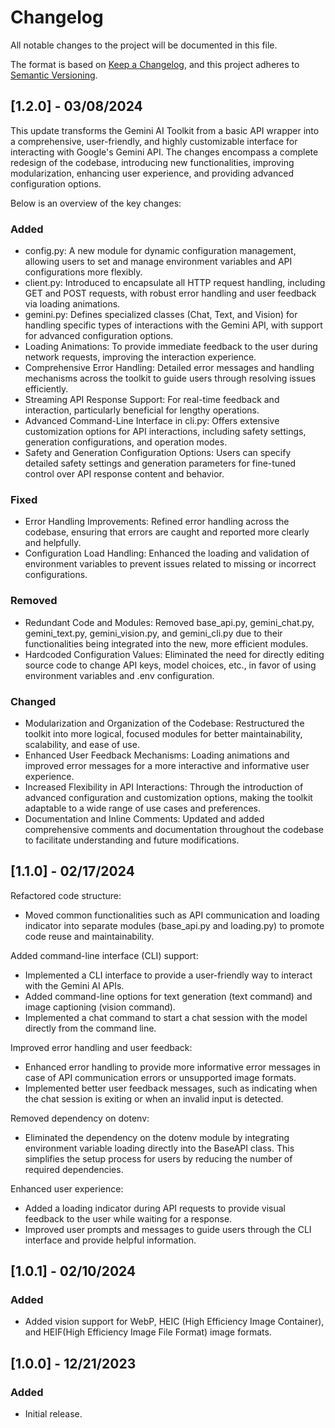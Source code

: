 # Changelog

All notable changes to the project will be documented in this file.

The format is based on [Keep a Changelog](https://keepachangelog.com/en/1.0.0/), and this project adheres to [Semantic Versioning](https://semver.org/spec/v2.0.0.html).

## [1.2.0] - 03/08/2024

This update transforms the Gemini AI Toolkit from a basic API wrapper into a comprehensive, user-friendly, and highly customizable interface for interacting with Google's Gemini API. The changes encompass a complete redesign of the codebase, introducing new functionalities, improving modularization, enhancing user experience, and providing advanced configuration options. 

Below is an overview of the key changes:

### Added
- config.py: A new module for dynamic configuration management, allowing users to set and manage environment variables and API configurations more flexibly.
- client.py: Introduced to encapsulate all HTTP request handling, including GET and POST requests, with robust error handling and user feedback via loading animations.
- gemini.py: Defines specialized classes (Chat, Text, and Vision) for handling specific types of interactions with the Gemini API, with support for advanced configuration options.
- Loading Animations: To provide immediate feedback to the user during network requests, improving the interaction experience.
- Comprehensive Error Handling: Detailed error messages and handling mechanisms across the toolkit to guide users through resolving issues efficiently.
- Streaming API Response Support: For real-time feedback and interaction, particularly beneficial for lengthy operations.
- Advanced Command-Line Interface in cli.py: Offers extensive customization options for API interactions, including safety settings, generation configurations, and operation modes.
- Safety and Generation Configuration Options: Users can specify detailed safety settings and generation parameters for fine-tuned control over API response content and behavior.

### Fixed
- Error Handling Improvements: Refined error handling across the codebase, ensuring that errors are caught and reported more clearly and helpfully.
- Configuration Load Handling: Enhanced the loading and validation of environment variables to prevent issues related to missing or incorrect configurations.

### Removed
- Redundant Code and Modules: Removed base_api.py, gemini_chat.py, gemini_text.py, gemini_vision.py, and gemini_cli.py due to their functionalities being integrated into the new, more efficient modules.
- Hardcoded Configuration Values: Eliminated the need for directly editing source code to change API keys, model choices, etc., in favor of using environment variables and .env configuration.

### Changed
- Modularization and Organization of the Codebase: Restructured the toolkit into more logical, focused modules for better maintainability, scalability, and ease of use.
- Enhanced User Feedback Mechanisms: Loading animations and improved error messages for a more interactive and informative user experience.
- Increased Flexibility in API Interactions: Through the introduction of advanced configuration and customization options, making the toolkit adaptable to a wide range of use cases and preferences.
- Documentation and Inline Comments: Updated and added comprehensive comments and documentation throughout the codebase to facilitate understanding and future modifications.

## [1.1.0] - 02/17/2024

Refactored code structure:
- Moved common functionalities such as API communication and loading indicator into separate modules (base_api.py and loading.py) to promote code reuse and maintainability.

Added command-line interface (CLI) support:
- Implemented a CLI interface to provide a user-friendly way to interact with the Gemini AI APIs.
- Added command-line options for text generation (text command) and image captioning (vision command).
- Implemented a chat command to start a chat session with the model directly from the command line.

Improved error handling and user feedback:
- Enhanced error handling to provide more informative error messages in case of API communication errors or unsupported image formats.
- Implemented better user feedback messages, such as indicating when the chat session is exiting or when an invalid input is detected.

Removed dependency on dotenv:
- Eliminated the dependency on the dotenv module by integrating environment variable loading directly into the BaseAPI class.
This simplifies the setup process for users by reducing the number of required dependencies.

Enhanced user experience:
- Added a loading indicator during API requests to provide visual feedback to the user while waiting for a response.
- Improved user prompts and messages to guide users through the CLI interface and provide helpful information.

## [1.0.1] - 02/10/2024

### Added
- Added vision support for WebP, HEIC (High Efficiency Image Container), and HEIF(High Efficiency Image File Format) image formats.

## [1.0.0] - 12/21/2023

### Added
- Initial release.
